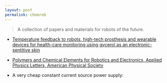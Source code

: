 ```yaml
---
layout: post
permalink: chemrob
---
```

<?php include_once("analyticstracking.php") ?>

> A collection of papers and materials for robots of the future.

+ [Temperature feedback to robots, high-tech prosthesis and wearable devices for health-care monitoring using gycerol as an electronic-sentitive skin](https://aip.scitation.org/doi/full/10.1063/1.5121710)

+ [Polymers and Chemical Elements for Robotics and Electronics, Applied Physics Letters, American Physical Society](https://aip.scitation.org/topic/aipthesaurusv2.0/p2736p5231?SeriesKey=apl)

+ A very cheap constant current source power supply: 
